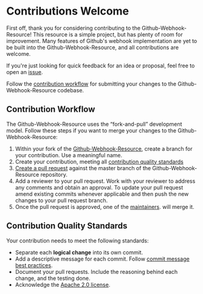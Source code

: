# Contributions Welcome

First off, thank you for considering contributing to the Github-Webhook-Resource! This resource is a simple project, but has plenty of room for improvement. Many features of Github's webhook implementation are yet to be built into the Github-Webhook-Resource, and all contributions are welcome.

If you're just looking for quick feedback for an idea or proposal, feel free to open an
[issue](https://github.com/homedepot/github-webhook-resource/issues/new).

Follow the [contribution workflow](#contribution-workflow) for submitting your
changes to the Github-Webhook-Resource codebase.

## Contribution Workflow

The Github-Webhook-Resource uses the “fork-and-pull” development model. Follow these steps if
you want to merge your changes to the Github-Webhook-Resource:

1. Within your fork of the
   [Github-Webhook-Resource](https://github.com/homedepot/github-webhook-resource), create a
   branch for your contribution. Use a meaningful name.
2. Create your contribution, meeting all
   [contribution quality standards](#contribution-quality-standards)
3. [Create a pull request](https://help.github.com/articles/creating-a-pull-request-from-a-fork/)
   against the master branch of the Github-Webhook-Resource repository.
4. Add a reviewer to your pull request. Work with your reviewer to address any comments and obtain an approval.
   To update your pull request amend existing commits whenever applicable and
   then push the new changes to your pull request branch.
5. Once the pull request is approved, one of the [maintainers](MAINTAINERS.md). will merge it.

## Contribution Quality Standards

Your contribution needs to meet the following standards:

- Separate each **logical change** into its own commit.
- Add a descriptive message for each commit. Follow
  [commit message best practices](https://github.com/erlang/otp/wiki/writing-good-commit-messages).
- Document your pull requests. Include the reasoning behind each change, and
  the testing done.
- Acknowledge the [Apache 2.0 license](LICENSE).
